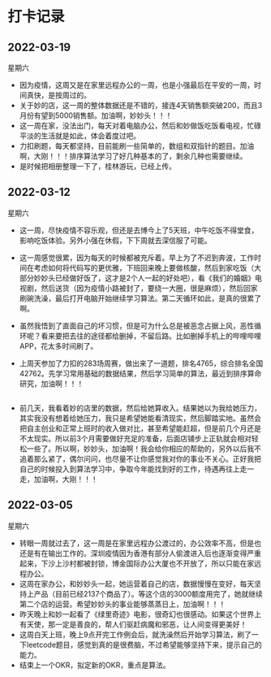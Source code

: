 # 打卡记录

## 2022-03-19

星期六

* 因为疫情，这周又是在家里远程办公的一周，也是小强最后在平安的一周，时间真快，是按周过的。
* 关于妙的店，这一周的整体数据还是不错的，接连4天销售额突破200，而且3月份有望到5000销售额。加油啊，妙妙头！！！
* 这一周在家，没法出门，每天对着电脑办公，然后和妙做饭吃饭看电视，忙碌平淡的生活就是如此，体会着度过吧。
* 力扣刷题，每天都坚持，目前能刷一些简单的，数组和双指针的题目。加油啊，大刚！！！排序算法学习了好几种基本的了，剩余几种也需要继续。
* 是时候把相册整理一下了，桂林游玩，已经上传。

## 2022-03-12

星期六

* 这一周，尽快疫情不容乐观，但还是去博今上了5天班，中午吃饭不得堂食，影响吃饭体验。另外小强在休假，下下周就去深信服了可能。

* 这一周感觉很累，因为每天的时候都被充斥着。早上为了不迟到奔波，工作时间在考虑如何将代码写的更优雅，下班回来晚上要做核酸，然后到家吃饭（大部分妙妙头已经做好饭了，这才是2个人一起的好处吧），看《我们的婚姻》电视剧，然后送货（因为疫情小路被封了，要绕一大圈，很是麻烦），然后回家刷碗洗澡，最后打开电脑开始继续学习算法。第二天循环如此，是真的很累了啊。

* 虽然我悟到了直面自己的坏习惯，但是可为什么总是被恶念占据上风，恶性循环呢？看来要把去往的途径都给删掉，不留后路。比如删掉手机上的哔哩哔哩APP，花太多时间刷了。

* 上周天参加了力扣的283场周赛，做出来了一道题，排名4765，综合排名全国42762。先学习常用基础的数据结果，然后学习简单的算法，最近到排序算命研究，加油啊！！！

  <p>
      <img :src="$withBase('/res.2022/03/leetcode.png')" alt="">
  </p>

* 前几天，我看着妙的店里的数据，然后给她算收入。结果她以为我给她压力，其实我没有想着给她压力，我只是希望她能看清现实，然后脚踏实地。虽然会把自主创业和正常上班时的收入做对比，甚至希望能赶超，但是前几个月还是不太现实。所以前3个月需要做好充足的准备，后面店铺步上正轨就会相对轻松一些了。所以啊，妙妙头，加油啊！我会给你相应的帮助的，另外以后我不追着那么紧了，偶尔问问，也尽量不让你感觉我对你的事业不关心。正好我把自己的时候投入到算法学习中，争取今年能找到好的工作，待遇再往上走一走，加油啊，大刚！！！

## 2022-03-05

星期六

* 转眼一周就过去了，这一周是在家里远程办公渡过的，办公效率不高，但是也还是有在输出工作的。深圳疫情因为香港有部分人偷渡进入后也逐渐变得严重起来，下沙上沙村都被封锁，博金国际办公大厦也不开放了，所以只能在家远程办公。
* 这周在家办公，和妙妙头一起，她运营着自己的店，数据慢慢在变好，每天坚持上产品（目前已经2137个商品了）。等这个店的3000额度用完了，她就继续第二个店的运营。希望妙妙头的事业能够蒸蒸日上，加油啊！！！
* 昨天晚上和妙一起看了《绿里奇迹》电影，很奇幻也很感动。如果这个世界上有天使，那一定是善良的，帮人们驱赶病魔和邪恶，让人间变得更美好！
* 这周白天上班，晚上9点开完工作例会后，就洗澡然后开始学习算法，刷了一下leetcode题目，感觉到真的是很费脑，不过希望能够坚持下来，提示自己的能力。
* 结束上一个OKR，拟定新的OKR，重点是算法。

